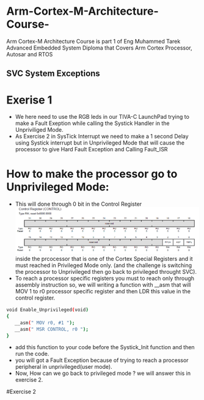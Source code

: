 # Arm-Cortex-M-Architecture-Course-
Arm Cortex-M Architecture Course is part 1 of Eng Muhammed Tarek Advanced Embedded System Diploma that Covers Arm Cortex Processor, Autosar and RTOS 



## SVC System Exceptions
# Exerise 1 
- We here need to use the RGB leds in our TIVA-C LaunchPad trying to make a Fault Exeption while calling the Systick Handler in the 
Unpriviliged Mode. 
- As Exercise 2 in SysTick Interrupt we need to make a 1 second Delay using Systick interrupt but in Unprivileged Mode that will cause the processor to give Hard Fault Exception and Calling Fault_ISR 

# How to make the processor go to Unprivileged Mode:
- This will done through 0 bit in the Control Register  ![Control Register](<Images/Control Register (Processor Specific).PNG>) inside the prcocessor that is one of the Cortex Special Registers and it must reached in Privileged Mode only. (and the challenge is switching the processor to Unprivileged then go back to privileged throught SVC).
- To reach a processor specific registers you must to reach only through assembly instruction so, we will writing a function with __asm that will MOV 1 to r0 processor specific register and then LDR this value in the control register.
```bash
void Enable_Unprivileged(void)
{
   __asm(" MOV r0, #1 ");
   __asm(" MSR CONTROL, r0 ");
}
```
- add this function to your code before the Systick_Init function and then run the code.
- you will got a Fault Exception because of trying to reach a processor peripheral in unprivileged(user mode).
- Now, How can we go back to privileged mode ? we will answer this in exercise 2.

#Exercise 2 